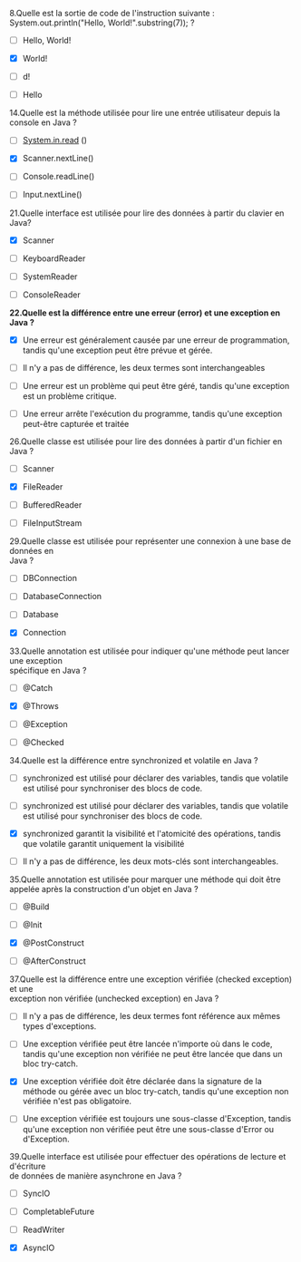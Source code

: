 8.Quelle est la sortie de code de l'instruction suivante : System.out.println("Hello, World!".substring(7)); ?

- [ ] Hello, World!

- [x] World!

- [ ] d!

- [ ] Hello



14.Quelle est la méthode utilisée pour lire une entrée utilisateur depuis la console en Java ?

- [ ] [System.in.read](http://system.in.read/) ()

- [x] Scanner.nextLine()

- [ ] Console.readLine()

- [ ] Input.nextLine()



21.Quelle interface est utilisée pour lire des données à partir du clavier en Java?

- [x] Scanner

- [ ] KeyboardReader

- [ ] SystemReader

- [ ] ConsoleReader



**22.Quelle est la différence entre une erreur (error) et une exception en Java ?**

- [x] Une erreur est généralement causée par une erreur de programmation, tandis qu'une exception peut être prévue et gérée.

- [ ] Il n'y a pas de différence, les deux termes sont interchangeables

- [ ] Une erreur est un problème qui peut être géré, tandis qu'une exception est un problème critique.

- [ ] Une erreur arrête l'exécution du programme, tandis qu'une exception peut-être capturée et traitée



26.Quelle classe est utilisée pour lire des données à partir d'un fichier en Java ?

- [ ] Scanner

- [x] FileReader

- [ ] BufferedReader

- [ ] FileInputStream



29.Quelle classe est utilisée pour représenter une connexion à une base de données en  
Java ?

- [ ] DBConnection

- [ ] DatabaseConnection

- [ ] Database

- [x] Connection



33.Quelle annotation est utilisée pour indiquer qu'une méthode peut lancer une exception  
spécifique en Java ?

- [ ] @Catch

- [x] @Throws

- [ ] @Exception

- [ ] @Checked



34.Quelle est la différence entre synchronized et volatile en Java ?

- [ ] synchronized est utilisé pour déclarer des variables, tandis que volatile est utilisé pour synchroniser des blocs de code.

- [ ] synchronized est utilisé pour déclarer des variables, tandis que volatile est utilisé pour synchroniser des blocs de code.

- [x] synchronized garantit la visibilité et l'atomicité des opérations, tandis que volatile garantit uniquement la visibilité

- [ ] Il n'y a pas de différence, les deux mots-clés sont interchangeables.



35.Quelle annotation est utilisée pour marquer une méthode qui doit être appelée après la construction d'un objet en Java ?

- [ ] @Build

- [ ] @Init

- [x] @PostConstruct

- [ ] @AfterConstruct



37.Quelle est la différence entre une exception vérifiée (checked exception) et une  
exception non vérifiée (unchecked exception) en Java ?

- [ ] Il n'y a pas de différence, les deux termes font référence aux mêmes types d'exceptions.

- [ ] Une exception vérifiée peut être lancée n'importe où dans le code, tandis qu'une exception non vérifiée ne peut être lancée que dans un bloc try-catch.

- [x] Une exception vérifiée doit être déclarée dans la signature de la méthode ou gérée avec un bloc try-catch, tandis qu'une exception non vérifiée n'est pas obligatoire.

- [ ] Une exception vérifiée est toujours une sous-classe d'Exception, tandis qu'une exception non vérifiée peut être une sous-classe d'Error ou d'Exception.



39.Quelle interface est utilisée pour effectuer des opérations de lecture et d'écriture  
de données de manière asynchrone en Java ?

- [ ] SyncIO

- [ ] CompletableFuture

- [ ] ReadWriter

- [x] AsyncIO